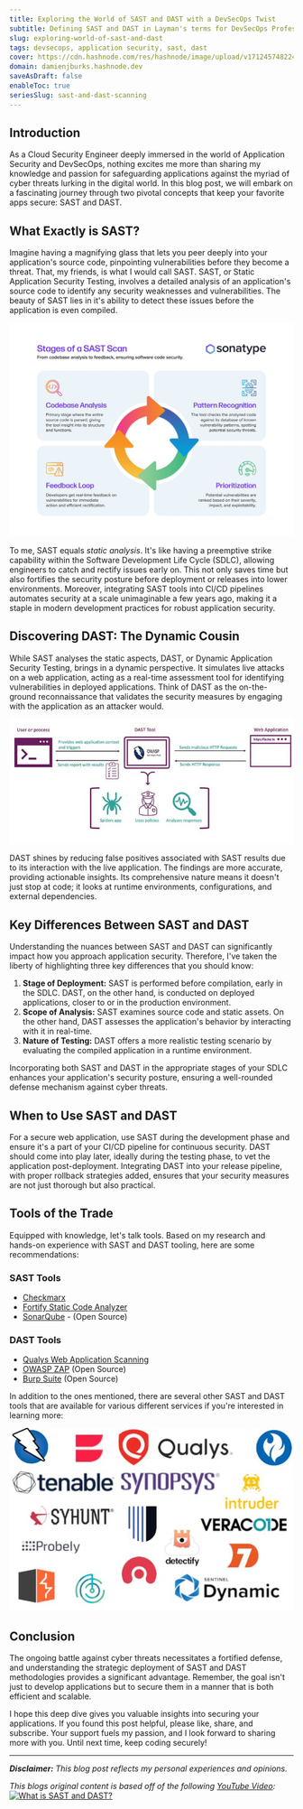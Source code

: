 ```yaml
---
title: Exploring the World of SAST and DAST with a DevSecOps Twist
subtitle: Defining SAST and DAST in Layman's terms for DevSecOps Professionals
slug: exploring-world-of-sast-and-dast
tags: devsecops, application security, sast, dast
cover: https://cdn.hashnode.com/res/hashnode/image/upload/v1712457482240/ROloDJ_Yo.jpg?auto=format
domain: damienjburks.hashnode.dev
saveAsDraft: false
enableToc: true
seriesSlug: sast-and-dast-scanning
---
```


## Introduction

As a Cloud Security Engineer deeply immersed in the world of Application Security and DevSecOps, nothing excites me more than sharing my knowledge and passion for safeguarding applications against the myriad of cyber threats lurking in the digital world. In this blog post, we will embark on a fascinating journey through two pivotal concepts that keep your favorite apps secure: SAST and DAST.

## What Exactly is SAST?

Imagine having a magnifying glass that lets you peer deeply into your application's source code, pinpointing vulnerabilities before they become a threat. That, my friends, is what I would call SAST. SAST, or Static Application Security Testing, involves a detailed analysis of an application's source code to identify any security weaknesses and vulnerabilities. The beauty of SAST lies in it's ability to detect these issues before the application is even compiled.

[![Stages of a SAST Scan by Sonatype](https://raw.githubusercontent.com/The-DevSec-Blueprint/dsb-digest/main/assets/exploring_the_world_of_sasts_and_dast/stages_of_sast.jpg)](https://www.sonatype.com/hs-fs/hubfs/stages-of-sast.jpg?width=2000&height=1499&name=stages-of-sast.jpg)

To me, SAST equals _static analysis_. It's like having a preemptive strike capability within the Software Development Life Cycle (SDLC), allowing engineers to catch and rectify issues early on. This not only saves time but also fortifies the security posture before deployment or releases into lower environments. Moreover, integrating SAST tools into CI/CD pipelines automates security at a scale unimaginable a few years ago, making it a staple in modern development practices for robust application security.

## Discovering DAST: The Dynamic Cousin

While SAST analyses the static aspects, DAST, or Dynamic Application Security Testing, brings in a dynamic perspective. It simulates live attacks on a web application, acting as a real-time assessment tool for identifying vulnerabilities in deployed applications. Think of DAST as the on-the-ground reconnaissance that validates the security measures by engaging with the application as an attacker would.

[![DAST Scanning Process](https://raw.githubusercontent.com/The-DevSec-Blueprint/dsb-digest/main/assets/exploring_the_world_of_sasts_and_dast/dast_process_overview.jpeg)](https://miro.medium.com/v2/resize:fit:720/format:webp/1*ovjOeWWoqzHeN6TvXbOeQQ.png)

DAST shines by reducing false positives associated with SAST results due to its interaction with the live application. The findings are more accurate, providing actionable insights. Its comprehensive nature means it doesn't just stop at code; it looks at runtime environments, configurations, and external dependencies.

## Key Differences Between SAST and DAST

Understanding the nuances between SAST and DAST can significantly impact how you approach application security. Therefore, I've taken the liberty of highlighting three key differences that you should know:

1. **Stage of Deployment:** SAST is performed before compilation, early in the SDLC. DAST, on the other hand, is conducted on deployed applications, closer to or in the production environment.
2. **Scope of Analysis:** SAST examines source code and static assets. On the other hand, DAST assesses the application's behavior by interacting with it in real-time.
3. **Nature of Testing:** DAST offers a more realistic testing scenario by evaluating the compiled application in a runtime environment.

Incorporating both SAST and DAST in the appropriate stages of your SDLC enhances your application's security posture, ensuring a well-rounded defense mechanism against cyber threats.

## When to Use SAST and DAST

For a secure web application, use SAST during the development phase and ensure it's a part of your CI/CD pipeline for continuous security. DAST should come into play later, ideally during the testing phase, to vet the application post-deployment. Integrating DAST into your release pipeline, with proper rollback strategies added, ensures that your security measures are not just thorough but also practical.

## Tools of the Trade

Equipped with knowledge, let's talk tools. Based on my research and hands-on experience with SAST and DAST tooling, here are some recommendations:

### SAST Tools

- [Checkmarx](https://checkmarx.com/product/application-security-platform/)
- [Fortify Static Code Analyzer](https://www.microfocus.com/documentation/fortify-static-code/)
- [SonarQube](https://www.sonarsource.com/products/sonarqube/) - (Open Source)

### DAST Tools

- [Qualys Web Application Scanning](https://www.qualys.com/apps/web-app-scanning/)
- [OWASP ZAP](https://www.zaproxy.org) (Open Source)
- [Burp Suite](https://portswigger.net/burp) (Open Source)

In addition to the ones mentioned, there are several other SAST and DAST tools that are available for various different services if you're interested in learning more:

[![Stages of a SAST Scan by Sonatype](https://raw.githubusercontent.com/The-DevSec-Blueprint/dsb-digest/main/assets/exploring_the_world_of_sasts_and_dast/tooling.jpeg)]((https://miro.medium.com/v2/resize:fit:720/format:webp/1*ovjOeWWoqzHeN6TvXbOeQQ.png))

## Conclusion

The ongoing battle against cyber threats necessitates a fortified defense, and understanding the strategic deployment of SAST and DAST methodologies provides a significant advantage. Remember, the goal isn't just to develop applications but to secure them in a manner that is both efficient and scalable.

I hope this deep dive gives you valuable insights into securing your applications. If you found this post helpful, please like, share, and subscribe. Your support fuels my passion, and I look forward to sharing more with you. Until next time, keep coding securely!

---

***Disclaimer:** This blog post reflects my personal experiences and opinions.*

_This blogs original content is based off of the following [YouTube Video](https://www.youtube.com/watch?v=Nz7WCh9HQpo):_
[![What is SAST and DAST?](https://img.youtube.com/vi/Nz7WCh9HQpo/0.jpg)](https://www.youtube.com/watch?v=Nz7WCh9HQpo)
